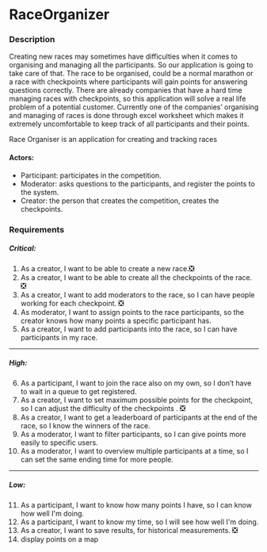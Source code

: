 # RaceOrganizer


### Description

Creating new races may sometimes have difficulties when it comes to organising and managing all the participants. So our application is going to take care of that. The race to be organised, could be a normal marathon or a race with checkpoints where participants will gain points for answering questions correctly. There are already companies that have a hard time managing races with checkpoints, so this application will solve a real life problem of a potential customer. Currently one of the companies’ organising and managing of races is done through excel worksheet which makes it extremely uncomfortable to keep track of all participants and their points.

Race Organiser is an application for creating and tracking races

#### Actors:
* Participant: participates in the competition.
* Moderator: asks questions to the participants, and register the points to the system.
* Creator: the person that creates the competition, creates the checkpoints.


### Requirements 

##### Critical:
1. As a creator, I want to be able to create a new race.❎
2. As a creator, I want to be able to create all the checkpoints of the race. ❎
3. As a creator, I want to add moderators to the race, so I can have people working for each checkpoint. ❎
4. As moderator, I want to assign points to the race participants, so the creator knows how many points a specific participant has.
5. As a creator, I want to add participants into the race, so I can have participants in my race.
***
##### High:

6. As a participant, I want to join the race also on my own, so I don’t have to wait in a queue to get registered.
7. As a creator, I want to set maximum possible points for the checkpoint, so I can adjust the difficulty of the checkpoints . ❎
8. As a creator, I want to get a leaderboard of participants at the end of the race, so I know the winners of the race.
9. As a moderator, I want to filter participants, so I can give points more easily to specific users.
10. As a moderator, I want to overview multiple participants at a time, so I can set the same ending time for more people.
***
##### Low:

11. As a participant, I want to know how many points I have, so I can know how well I'm doing.
12. As a participant, I want to know my time, so I will see how well I'm doing.
13. As a creator, I want to save  results, for historical measurements. ❎
14. display points on a map
